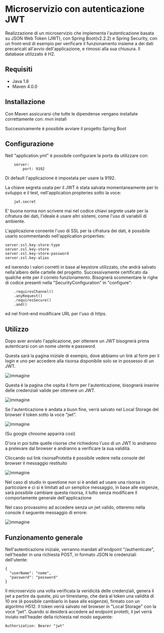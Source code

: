 # Microservizio con autenticazione JWT

Realizzazione di un microservizio che implementa l'autenticazione basata su JSON Web Token (JWT), con Spring Boot(v2.2.2) e Spring Security, con un front-end di esempio per verificare il funzionamento insieme a dei dati precaricati all'avvio dell'applicazione, e rimossi alla sua chiusura. Il database utilizzato è H2.

## Requisiti

- Java 1.8 
- Maven 4.0.0

## Installazione

Con Maven assicurarsi che tutte le dipendense vengano installate correttamente con:
mvn install

Successivamente è possibile avviare il progetto Spring Boot

## Configurazione

Nell "application.yml" è possibile configurare la porta da utilizzare con:

        server:
            port: 9192

Di default l'applicazione è impostata per usare la 9192.

La chiave segreta usata per il JWT è stata salvata momentaneamente per lo sviluppo e il test, nell'application.propteries sotto la voce:

        jwt.secret

E' buona norma non scrivere mai nel codice chiavi segrete usate per la cifratura dei dati, l'ideale è usare altri sistemi, come l'uso di variabili di ambiente.

L'applicazione consente l'uso di SSL per la cifratura dei dati, è possibile usarlo scommentando nell'application properties:

    server.ssl.key-store-type
    server.ssl.key-store
    server.ssl.key-store-password
    server.ssl.key-alias

ed iserendo i valori corretti in base al keystore utilizzato, che andrà salvato nella'albero delle cartelle del progetto. Successivamente certificato da qualche ente per il correto funzionamento.
Bisognerà scommentare le righe di codice presenti nella "SecurityConfiguration" in "configure":

        .requiresChannel()
        .anyRequest()
        .requiresSecure()
        .and()

ed nel front-end modificare URL per l'uso di https.

## Utilizzo

Dopo aver avviato l'applicazione, per ottenere un JWT bisognerà prima autenticarsi con un nome utente e password.

Questa sarà la pagina iniziale di esempio, dove abbiamo un link al form per il login e uno per accedere alla risorsa disponibile solo se in possesso di un JWT.

![immagine](https://github.com/123dav321/Microservizio_authJWT/assets/156787522/cf38eb83-2d71-4cd7-9c4d-f95c6f911140)

Questa è la pagina che ospita il form per l'autenticazione, bisognerà inserire delle credenziali valide per ottenere un JWT. 

![immagine](https://github.com/123dav321/Microservizio_authJWT/assets/156787522/b51b2ddc-7b7c-4c53-84a3-6c00190c49c6)

Se l'autenticazione è andata a buon fine, verrà salvato nel Local Storage del browser il token sotto la voce "jwt". 

![immagine](https://github.com/123dav321/Microservizio_authJWT/assets/156787522/cb39deed-9be2-44ef-b211-d34d3407a263)

(Su google chroome apparirà così)

D'ora in poi tutte quelle risorse che richiedono l'uso di un JWT lo andranno a prelevare dal browser e andranno a verificare la sua validità.

Cliccando sul link risorsaProtetta è possibile vedere nella console del browser il messaggio restituito

![immagine](https://github.com/123dav321/Microservizio_authJWT/assets/156787522/42808a6c-aef0-4b3c-8ee7-9d578af48df7)

Nel caso di studio in questione non si è andati ad usare una risorsa in particolare e ci si è limitati ad un semplice messaggio, in base alle esigenze, sarà possibile cambiare questa risorsa, il tutto senza modificare il comportamente generale dell'applicazione

Nel caso provassimo ad accedere senza un jwt valido, otteremo nella console il seguente messaggio di errore:

![immagine](https://github.com/123dav321/Microservizio_authJWT/assets/156787522/c42b85e9-24cf-45c4-8fcf-13fbbf5c7b2f)


## Funzionamento generale

Nell'autenticazione iniziale, verranno mandati all'endpoint "/authenticate", nell'header in una richiesta POST, in formato JSON le credenziali dell'utente:

    {
      "userName": "nome",
      "password": "password"
    }

Il microservizio una volta verificata la veridicità delle credenziali, genera il jwt a partire da queste, più un timestamp, che darà al token una validità di 10 ore (è possibile cambiarlo in base alle esigenze), firmato con un algoritmo H512.
Il token verrà salvato nel browser in "Local Storage" con la voce "jwt". Quando si desiderà accedere ad endpoint protetti, il jwt verrà inviato nell'header della richiesta nel modo seguente:

    Authorization: Bearer "jwt"


 
